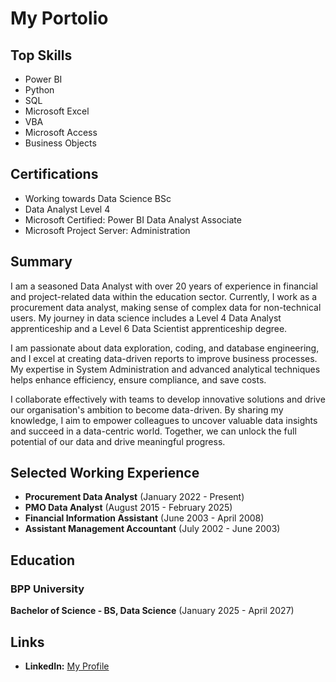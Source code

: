 # My Portolio

## Top Skills
- Power BI
- Python
- SQL
- Microsoft Excel
- VBA
- Microsoft Access
- Business Objects

## Certifications
- Working towards Data Science BSc  
- Data Analyst Level 4 
- Microsoft Certified: Power BI Data Analyst Associate
- Microsoft Project Server: Administration

## Summary
I am a seasoned Data Analyst with over 20 years of experience in financial and project-related data within the education sector. Currently, I work as a procurement data analyst, making sense of complex data for non-technical users. My journey in data science includes a Level 4 Data Analyst apprenticeship and a Level 6 Data Scientist apprenticeship degree.

I am passionate about data exploration, coding, and database engineering, and I excel at creating data-driven reports to improve business processes. My expertise in System Administration and advanced analytical techniques helps enhance efficiency, ensure compliance, and save costs.

I collaborate effectively with teams to develop innovative solutions and drive our organisation's ambition to become data-driven. By sharing my knowledge, I aim to empower colleagues to uncover valuable data insights and succeed in a data-centric world. Together, we can unlock the full potential of our data and drive meaningful progress.

## Selected Working Experience

- **Procurement Data Analyst** (January 2022 - Present)
- **PMO Data Analyst** (August 2015 - February 2025)
- **Financial Information Assistant** (June 2003 - April 2008)
- **Assistant Management Accountant** (July 2002 - June 2003)


## Education
### BPP University
**Bachelor of Science - BS, Data Science** (January 2025 - April 2027)

## Links
- **LinkedIn:** [My Profile](https://www.linkedin.com/in/dave-mcgowan)

